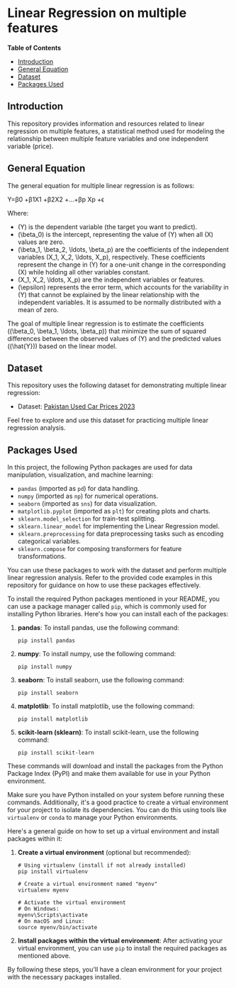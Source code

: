 # Linear Regression on multiple features

**Table of Contents**
- [Introduction](#introduction)
- [General Equation](#general-equation)
- [Dataset](#dataset)
- [Packages Used](#packages-used)

## Introduction
This repository provides information and resources related to linear regression on multiple features, a statistical method used for modeling the relationship between multiple feature variables and one independent variable (price).

## General Equation
The general equation for multiple linear regression is as follows:

Y=β0 +β1X1 +β2X2 +…+βp Xp +ϵ

Where:
- \(Y\) is the dependent variable (the target you want to predict).
- \(\beta_0\) is the intercept, representing the value of \(Y\) when all \(X\) values are zero.
- \(\beta_1, \beta_2, \ldots, \beta_p\) are the coefficients of the independent variables \(X_1, X_2, \ldots, X_p\), respectively. These coefficients represent the change in \(Y\) for a one-unit change in the corresponding \(X\) while holding all other variables constant.
- \(X_1, X_2, \ldots, X_p\) are the independent variables or features.
- \(\epsilon\) represents the error term, which accounts for the variability in \(Y\) that cannot be explained by the linear relationship with the independent variables. It is assumed to be normally distributed with a mean of zero.

The goal of multiple linear regression is to estimate the coefficients (\(\beta_0, \beta_1, \ldots, \beta_p\)) that minimize the sum of squared differences between the observed values of \(Y\) and the predicted values (\(\hat{Y}\)) based on the linear model.

## Dataset
This repository uses the following dataset for demonstrating multiple linear regression:

- Dataset: [Pakistan Used Car Prices 2023](https://www.kaggle.com/datasets/talhabarkaatahmad/pakistan-used-car-prices-2023/data)

Feel free to explore and use this dataset for practicing multiple linear regression analysis.

## Packages Used
In this project, the following Python packages are used for data manipulation, visualization, and machine learning:

- `pandas` (imported as `pd`) for data handling.
- `numpy` (imported as `np`) for numerical operations.
- `seaborn` (imported as `sns`) for data visualization.
- `matplotlib.pyplot` (imported as `plt`) for creating plots and charts.
- `sklearn.model_selection` for train-test splitting.
- `sklearn.linear_model` for implementing the Linear Regression model.
- `sklearn.preprocessing` for data preprocessing tasks such as encoding categorical variables.
- `sklearn.compose` for composing transformers for feature transformations.

You can use these packages to work with the dataset and perform multiple linear regression analysis. Refer to the provided code examples in this repository for guidance on how to use these packages effectively.

To install the required Python packages mentioned in your README, you can use a package manager called `pip`, which is commonly used for installing Python libraries. Here's how you can install each of the packages:

1. **pandas**:
   To install pandas, use the following command:
   ```
   pip install pandas
   ```

2. **numpy**:
   To install numpy, use the following command:
   ```
   pip install numpy
   ```

3. **seaborn**:
   To install seaborn, use the following command:
   ```
   pip install seaborn
   ```

4. **matplotlib**:
   To install matplotlib, use the following command:
   ```
   pip install matplotlib
   ```

5. **scikit-learn (sklearn)**:
   To install scikit-learn, use the following command:
   ```
   pip install scikit-learn
   ```

These commands will download and install the packages from the Python Package Index (PyPI) and make them available for use in your Python environment.

Make sure you have Python installed on your system before running these commands. Additionally, it's a good practice to create a virtual environment for your project to isolate its dependencies. You can do this using tools like `virtualenv` or `conda` to manage your Python environments.

Here's a general guide on how to set up a virtual environment and install packages within it:

1. **Create a virtual environment** (optional but recommended):
   ```
   # Using virtualenv (install if not already installed)
   pip install virtualenv

   # Create a virtual environment named "myenv"
   virtualenv myenv

   # Activate the virtual environment
   # On Windows:
   myenv\Scripts\activate
   # On macOS and Linux:
   source myenv/bin/activate
   ```

2. **Install packages within the virtual environment**:
   After activating your virtual environment, you can use `pip` to install the required packages as mentioned above.

By following these steps, you'll have a clean environment for your project with the necessary packages installed.

